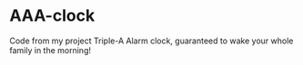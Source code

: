 # AAA-clock
Code from my project Triple-A Alarm clock, guaranteed to wake your whole family in the morning!
